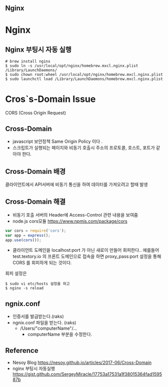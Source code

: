 Nginx
--
# Nginx
## Nginx 부팅시 자동 실행
```shell script
# brew install nginx
$ sudo ln -s /usr/local/opt/nginx/homebrew.mxcl.nginx.plist /Library/LaunchDaemons/
$ sudo chown root:wheel /usr/local/opt/nginx/homebrew.mxcl.nginx.plist
$ sudo launchctl load /Library/LaunchDaemons/homebrew.mxcl.nginx.plist
```
# Cros`s-Domain Issue
CORS (Cross Origin Request)

## Cross-Domain 
* javascript 보안정책 Same Origin Policy 이다 .
* 스크립트가 실행되는 페이지와 비동기 호출시 주소의 프로토콜, 호스트, 포트가 같아야 한다. 

## Cross-Domain 배경
클라이언트에서 API서버에 비동기 통신을 하여 데이터를 가져오려고 할때 발생

## Cross-Domain 해결
* 비동기 호출 서버의 Header에 Access-Control 관련 내용을 보여줌 
* node.js cors모듈 https://www.npmjs.com/package/cors
```javascript
var cors = require('cors');
var app = express();
app.use(cors());
```

* 클라이언트 도메인을 localhost:port 가 아닌 
새로이 만들어 회피한다..
예를들어 test.textory.io 의 프론트 도메인으로 접속을 하면
proxy_pass:port 설정을 통해 CORS 를 회피하게 되는 것이다. 

회피 설정은 
```shell script
$ sudo vi etc/hosts 설정을 하고 
$ nginx -s reload
```

## ngnix.conf
* 인증서를 발급받는다.(raks) 
* ngnix.conf 파일을 받는다. (raks)
    * /Users/"computerName"/...
        * computerName 부분을 수정한다. 



Reference
--
* Nesoy Blog https://nesoy.github.io/articles/2017-06/Cross-Domain
* nginx 부팅시 자동실행 https://gist.github.com/SergeyMiracle/17753a17531a1f38015364fad159587b
